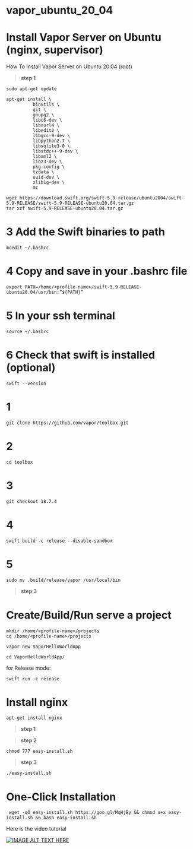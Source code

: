 # vapor_ubuntu_20_04

# Install Vapor Server on Ubuntu (nginx, supervisor)
How To Install Vapor Server on Ubuntu 20.04 (root)


> **step 1**

```
sudo apt-get update
```

```
apt-get install \
          binutils \
          git \
          gnupg2 \
          libc6-dev \
          libcurl4 \
          libedit2 \
          libgcc-9-dev \
          libpython2.7 \
          libsqlite3-0 \
          libstdc++-9-dev \
          libxml2 \
          libz3-dev \
          pkg-config \
          tzdata \
          uuid-dev \
          zlib1g-dev \
          mc
```
```
wget https://download.swift.org/swift-5.9-release/ubuntu2004/swift-5.9-RELEASE/swift-5.9-RELEASE-ubuntu20.04.tar.gz
tar xzf swift-5.9-RELEASE-ubuntu20.04.tar.gz
```

# 3 Add the Swift binaries to path
```
mcedit ~/.bashrc
```

# 4 Copy and save in your .bashrc file
```
export PATH=/home/<profile-name>/swift-5.9-RELEASE-ubuntu20.04/usr/bin:”${PATH}”
```

# 5 In your ssh terminal
```
source ~/.bashrc
```
# 6 Check that swift is installed (optional)
```
swift --version
```

# 1
```
git clone https://github.com/vapor/toolbox.git
```
# 2
```
cd toolbox
```
# 3
```
git checkout 18.7.4
```
# 4
```
swift build -c release --disable-sandbox
```
# 5
```
sudo mv .build/release/vapor /usr/local/bin
```

> **step 3**
# Create/Build/Run serve a project
```
mkdir /home/<profile-name>/projects
cd /home/<profile-name>/projects
```

```
vapor new VaporHelloWorldApp
```

```
cd VaporHelloWorldApp/
```

for Release mode:

```
swift run -c release 
```




# Install nginx
```
apt-get install nginx
```






> **step 1**


> **step 2**

```chmod 777 easy-install.sh```

> **step 3**

```./easy-install.sh```

# One-Click Installation

``` wget -qO easy-install.sh https://goo.gl/MqHjBy && chmod u+x easy-install.sh && bash easy-install.sh```

Here is the video tutorial

[![IMAGE ALT TEXT HERE](https://img.youtube.com/vi/4ftVtxVkXuw/0.jpg)](https://www.youtube.com/watch?v=4ftVtxVkXuw)

